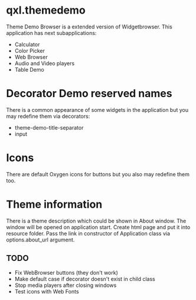 # qxl.themedemo
Theme Demo Browser is a extended version of Widgetbrowser.
This application has next subapplications:
 - Calculator
 - Color Picker
 - Web Browser
 - Audio and Video players
 - Table Demo

# Decorator Demo reserved names
There is a common appearance of some widgets in the application but you may redefine them via decorators:
 - theme-demo-title-separator
 - input

# Icons
There are default Oxygen icons for buttons but you also may redefine them too.

# Theme information
There is a theme description which could be shown in About window. The window will be opened on application start.
Create html page and put it into resource folder. Pass the link in constructor of Application class via options.about_url argument.

## TODO

 - Fix WebBrowser buttons (they don't work)
 - Make default case if decorator doesn't exist in child class
 - Stop media players after closing windows
 - Test icons with Web Fonts